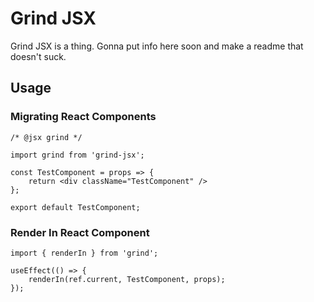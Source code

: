 # Grind JSX

Grind JSX is a thing. Gonna put info here soon and make a readme that doesn't suck.

## Usage

### Migrating React Components

```
/* @jsx grind */

import grind from 'grind-jsx';

const TestComponent = props => {
    return <div className="TestComponent" />
};

export default TestComponent;
```

### Render In React Component

```
import { renderIn } from 'grind';

useEffect(() => {
    renderIn(ref.current, TestComponent, props);
});
```